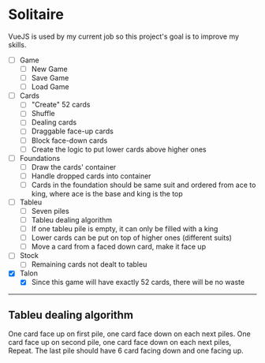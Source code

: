 # Solitaire

VueJS is used by my current job so this project's goal is to improve my skills.

- [ ] Game
  - [ ] New Game
  - [ ] Save Game
  - [ ] Load Game
- [ ] Cards
  - [ ] "Create" 52 cards
  - [ ] Shuffle
  - [ ] Dealing cards
  - [ ] Draggable face-up cards
  - [ ] Block face-down cards
  - [ ] Create the logic to put lower cards above higher ones
- [ ] Foundations
  - [ ] Draw the cards' container
  - [ ] Handle dropped cards into container
  - [ ] Cards in the foundation should be same suit and ordered from ace to king, where ace is the base and king is the top
- [ ] Tableu
  - [ ] Seven piles
  - [ ] Tableu dealing algorithm
  - [ ] If one tableu pile is empty, it can only be filled with a king
  - [ ] Lower cards can be put on top of higher ones (different suits)
  - [ ] Move a card from a faced down card, make it face up
- [ ] Stock
  - [ ] Remaining cards not dealt to tableu
- [x] Talon
  - [x] Since this game will have exactly 52 cards, there will be no waste

---

## Tableu dealing algorithm

One card face up on first pile, one card face down on each next piles. One card face up on second pile, one card face down on each next piles, Repeat. The last pile should have 6 card facing down and one facing up.
